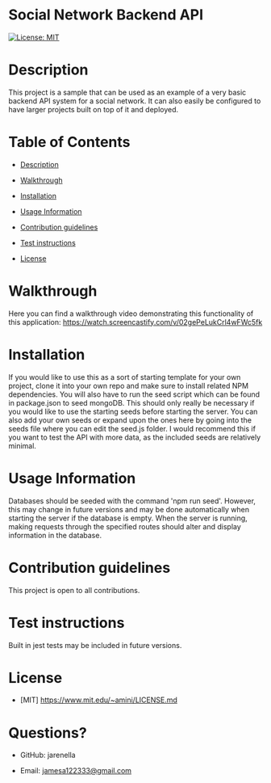 # Social Network Backend API

[![License: MIT](https://img.shields.io/badge/License-MIT-yellow.svg)](https://opensource.org/licenses/MIT)

# Description

This project is a sample that can be used as an example of a very basic backend API system for a social network. It can also easily be configured to have larger projects built on top of it and deployed.

# Table of Contents

- [Description](#Description)

- [Walkthrough](#Walkthrough)

- [Installation](#Installation)

- [Usage Information](#Usage-Information)

- [Contribution guidelines](#Contribution-guidelines)

- [Test instructions](#Test-instructions)

- [License](#License)

# Walkthrough

Here you can find a walkthrough video demonstrating this functionality of this application: https://watch.screencastify.com/v/02gePeLukCrl4wFWc5fk

# Installation

If you would like to use this as a sort of starting template for your own project, clone it into your own repo and make sure to install related NPM dependencies. You will also have to run the seed script which can be found in package.json to seed mongoDB. This should only really be necessary if you would like to use the starting seeds before starting the server. You can also add your own seeds or expand upon the ones here by going into the seeds file where you can edit the seed.js folder. I would recommend this if you want to test the API with more data, as the included seeds are relatively minimal.

# Usage Information

Databases should be seeded with the command 'npm run seed'. However, this may change in future versions and may be done automatically when starting the server if the database is empty. When the server is running, making requests through the specified routes should alter and display information in the database.

# Contribution guidelines

This project is open to all contributions.

# Test instructions

Built in jest tests may be included in future versions.

# License
    
- [MIT] https://www.mit.edu/~amini/LICENSE.md


# Questions?

- GitHub: jarenella

- Email: jamesa122333@gmail.com


